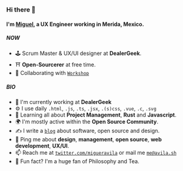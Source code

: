### Hi there 👋

#### I'm [Miguel](https://avila.sh), a UX Engineer working in Merida, Mexico.

##### NOW

- 🕹️ Scrum Master & UX/UI designer at **DealerGeek**.
- ⛩️ **Open-Sourcerer** at free time.
- 💾 Collaborating with [`Workshop`](https://heyworkshop.github.io/Site/)

##### BIO

- 🏢 I'm currently working at **DealerGeek**
- ⚙️ I use daily `.html`, `.js`, `.ts`, `.jsx`, `.(s)css`, `.vue`, `.c`, `.svg`
- 🌱 Learning all about **Project Management**, **Rust** and **Javascript**.
- 🌍 I'm mostly active within the **Open Source Community**.
- ✍️ I write a [`blog`](https://avila.sh/blog) about software, open source and design.
- 💬 Ping me about **design**, **management**, **open source**, **web development**, **UX/UI**.
- 📫 Reach me at [`twitter.com/migueravila`](https://twitter.com/migueravila) or mail me [`me@avila.sh`](mailto:me@avila.sh)
- 🍵 Fun fact? I'm a huge fan of Philosophy and Tea.
